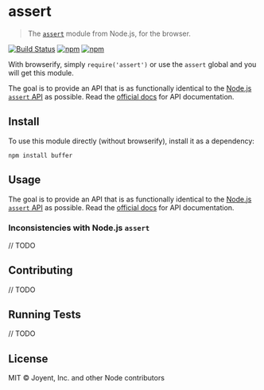 # assert

> The [`assert`](https://nodejs.org/api/assert.html) module from Node.js, for the browser.

[![Build Status](https://travis-ci.org/browserify/commonjs-assert.svg?branch=sync-with-node-master)](https://travis-ci.org/browserify/commonjs-assert)
[![npm](https://img.shields.io/npm/dm/create-xpub.svg)](https://www.npmjs.com/package/create-xpub)
[![npm](https://img.shields.io/npm/v/create-xpub.svg)](https://www.npmjs.com/package/create-xpub)

With browserify, simply `require('assert')` or use the `assert` global and you will get this module.

The goal is to provide an API that is as functionally identical to the [Node.js `assert` API](https://nodejs.org/api/assert.html) as possible. Read the [official docs](https://nodejs.org/api/assert.html) for API documentation.

## Install

To use this module directly (without browserify), install it as a dependency:

```
npm install buffer
```

## Usage

The goal is to provide an API that is as functionally identical to the [Node.js `assert` API](https://nodejs.org/api/assert.html) as possible. Read the [official docs](https://nodejs.org/api/assert.html) for API documentation.

### Inconsistencies with Node.js `assert`

// TODO

## Contributing

// TODO

## Running Tests

// TODO

## License

MIT © Joyent, Inc. and other Node contributors
